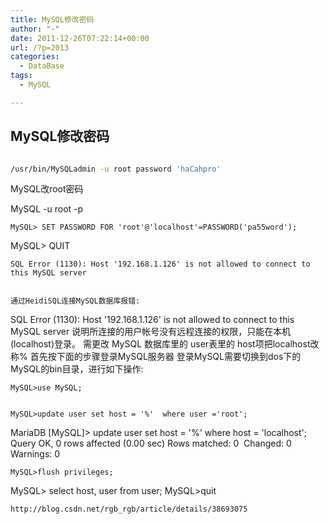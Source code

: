 ```yaml
---
title: MySQL修改密码
author: "-"
date: 2011-12-26T07:22:14+00:00
url: /?p=2013
categories:
  - DataBase
tags:
  - MySQL

---
```

## MySQL修改密码
```bash

/usr/bin/MySQLadmin -u root password 'haCahpro'

```

MySQL改root密码

MySQL -u root -p


  
    MySQL> SET PASSWORD FOR 'root'@'localhost'=PASSWORD('pa55word');
 MySQL> QUIT
  
  
  
  
    SQL Error (1130): Host '192.168.1.126' is not allowed to connect to this MySQL server
  
  
    通过HeidiSQL连接MySQL数据库报错: 
 SQL Error (1130): Host '192.168.1.126' is not allowed to connect to this MySQL server
 说明所连接的用户帐号没有远程连接的权限，只能在本机(localhost)登录。
 需更改 MySQL 数据库里的 user表里的 host项把localhost改称%
 首先按下面的步骤登录MySQL服务器
 登录MySQL需要切换到dos下的MySQL的bin目录，进行如下操作: 
  
  
    MySQL>use MySQL;
  
  
    MySQL>update user set host = '%'  where user ='root';
 MariaDB [MySQL]> update user set host = '%' where host = 'localhost';
 Query OK, 0 rows affected (0.00 sec)
 Rows matched: 0  Changed: 0  Warnings: 0
  
  
    MySQL>flush privileges;
 MySQL> select host, user from user;
 MySQL>quit
  
  
  
  
    http://blog.csdn.net/rgb_rgb/article/details/38693075
  
